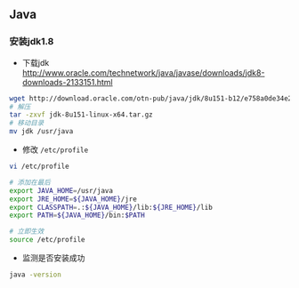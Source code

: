 ## Java

### 安装jdk1.8

- 下载jdk http://www.oracle.com/technetwork/java/javase/downloads/jdk8-downloads-2133151.html
```bash
wget http://download.oracle.com/otn-pub/java/jdk/8u151-b12/e758a0de34e24606bca991d704f6dcbf/jdk-8u151-linux-x64.tar.gz
# 解压
tar -zxvf jdk-8u151-linux-x64.tar.gz
# 移动目录
mv jdk /usr/java
```

- 修改 `/etc/profile` 
```bash
vi /etc/profile

# 添加在最后
export JAVA_HOME=/usr/java
export JRE_HOME=${JAVA_HOME}/jre
export CLASSPATH=.:${JAVA_HOME}/lib:${JRE_HOME}/lib
export PATH=${JAVA_HOME}/bin:$PATH

# 立即生效
source /etc/profile

```

- 监测是否安装成功

```bash
java -version
```

